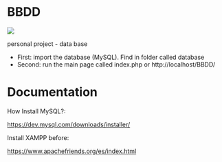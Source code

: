 # BBDD

![](https://skillvalue.com/jobs/wp-content/uploads/sites/7/2019/04/d%C3%A9veloppeur-php-mysql-mission-freelance-remote.png)


personal project - data base
- First: import the database (MySQL). Find in folder called database
- Second: run the main page called index.php or http://localhost/BBDD/ 


# Documentation

How Install MySQL?:

https://dev.mysql.com/downloads/installer/

Install XAMPP before:

https://www.apachefriends.org/es/index.html

